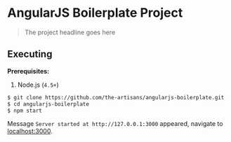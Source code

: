 # AngularJS Boilerplate Project
> The project headline goes here

## Executing

**Prerequisites:**
1. Node.js (`4.5+`)

```bash
$ git clone https://github.com/the-artisans/angularjs-boilerplate.git
$ cd angularjs-boilerplate
$ npm start
```

Message `Server started at http://127.0.0.1:3000` appeared, navigate to [localhost:3000](http://localhost:3000).